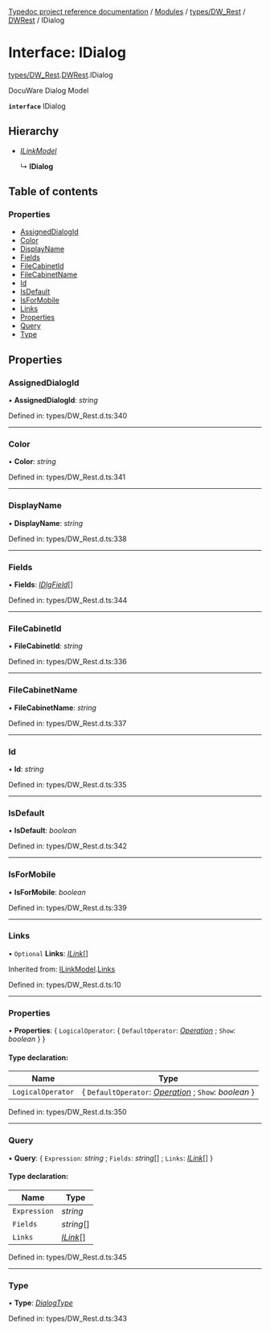 [Typedoc project reference documentation](../README.md) / [Modules](../modules.md) / [types/DW_Rest](../modules/types_dw_rest.md) / [DWRest](../modules/types_dw_rest.dwrest.md) / IDialog

# Interface: IDialog

[types/DW_Rest](../modules/types_dw_rest.md).[DWRest](../modules/types_dw_rest.dwrest.md).IDialog

DocuWare Dialog Model

**`interface`** IDialog

## Hierarchy

* [*ILinkModel*](types_dw_rest.dwrest.ilinkmodel.md)

  ↳ **IDialog**

## Table of contents

### Properties

- [AssignedDialogId](types_dw_rest.dwrest.idialog.md#assigneddialogid)
- [Color](types_dw_rest.dwrest.idialog.md#color)
- [DisplayName](types_dw_rest.dwrest.idialog.md#displayname)
- [Fields](types_dw_rest.dwrest.idialog.md#fields)
- [FileCabinetId](types_dw_rest.dwrest.idialog.md#filecabinetid)
- [FileCabinetName](types_dw_rest.dwrest.idialog.md#filecabinetname)
- [Id](types_dw_rest.dwrest.idialog.md#id)
- [IsDefault](types_dw_rest.dwrest.idialog.md#isdefault)
- [IsForMobile](types_dw_rest.dwrest.idialog.md#isformobile)
- [Links](types_dw_rest.dwrest.idialog.md#links)
- [Properties](types_dw_rest.dwrest.idialog.md#properties)
- [Query](types_dw_rest.dwrest.idialog.md#query)
- [Type](types_dw_rest.dwrest.idialog.md#type)

## Properties

### AssignedDialogId

• **AssignedDialogId**: *string*

Defined in: types/DW_Rest.d.ts:340

___

### Color

• **Color**: *string*

Defined in: types/DW_Rest.d.ts:341

___

### DisplayName

• **DisplayName**: *string*

Defined in: types/DW_Rest.d.ts:338

___

### Fields

• **Fields**: [*IDlgField*](types_dw_rest.dwrest.idlgfield.md)[]

Defined in: types/DW_Rest.d.ts:344

___

### FileCabinetId

• **FileCabinetId**: *string*

Defined in: types/DW_Rest.d.ts:336

___

### FileCabinetName

• **FileCabinetName**: *string*

Defined in: types/DW_Rest.d.ts:337

___

### Id

• **Id**: *string*

Defined in: types/DW_Rest.d.ts:335

___

### IsDefault

• **IsDefault**: *boolean*

Defined in: types/DW_Rest.d.ts:342

___

### IsForMobile

• **IsForMobile**: *boolean*

Defined in: types/DW_Rest.d.ts:339

___

### Links

• `Optional` **Links**: [*ILink*](types_dw_rest.dwrest.ilink.md)[]

Inherited from: [ILinkModel](types_dw_rest.dwrest.ilinkmodel.md).[Links](types_dw_rest.dwrest.ilinkmodel.md#links)

Defined in: types/DW_Rest.d.ts:10

___

### Properties

• **Properties**: { `LogicalOperator`: { `DefaultOperator`: [*Operation*](../enums/types_dw_rest.dwrest.operation.md) ; `Show`: *boolean*  }  }

#### Type declaration:

Name | Type |
------ | ------ |
`LogicalOperator` | { `DefaultOperator`: [*Operation*](../enums/types_dw_rest.dwrest.operation.md) ; `Show`: *boolean*  } |

Defined in: types/DW_Rest.d.ts:350

___

### Query

• **Query**: { `Expression`: *string* ; `Fields`: *string*[] ; `Links`: [*ILink*](types_dw_rest.dwrest.ilink.md)[]  }

#### Type declaration:

Name | Type |
------ | ------ |
`Expression` | *string* |
`Fields` | *string*[] |
`Links` | [*ILink*](types_dw_rest.dwrest.ilink.md)[] |

Defined in: types/DW_Rest.d.ts:345

___

### Type

• **Type**: [*DialogType*](../enums/types_dw_rest.dwrest.dialogtype.md)

Defined in: types/DW_Rest.d.ts:343
